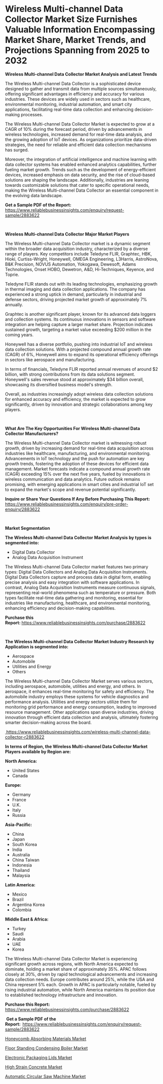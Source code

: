 <p><h1>Wireless Multi-channel Data Collector Market Size Furnishes Valuable Information Encompassing Market Share, Market Trends, and Projections Spanning from 2025 to 2032</h1></p><p><strong>Wireless Multi-channel Data Collector Market Analysis and Latest Trends</strong></p>
<p><p>The Wireless Multi-channel Data Collector is a sophisticated device designed to gather and transmit data from multiple sources simultaneously, offering significant advantages in efficiency and accuracy for various industries. These devices are widely used in sectors such as healthcare, environmental monitoring, industrial automation, and smart city applications, facilitating real-time data collection and enhancing decision-making processes.</p><p>The Wireless Multi-channel Data Collector Market is expected to grow at a CAGR of 10% during the forecast period, driven by advancements in wireless technologies, increased demand for real-time data analysis, and the growing adoption of IoT devices. As organizations prioritize data-driven strategies, the need for reliable and efficient data collection mechanisms has surged. </p><p>Moreover, the integration of artificial intelligence and machine learning with data collector systems has enabled enhanced analytics capabilities, further fueling market growth. Trends such as the development of energy-efficient devices, increased emphasis on data security, and the rise of cloud-based solutions are shaping the landscape. Additionally, industries are leaning towards customizable solutions that cater to specific operational needs, making the Wireless Multi-channel Data Collector an essential component in the evolving data landscape.</p></p>
<p><strong>Get a Sample PDF of the Report:&nbsp;</strong> <a href="https://www.reliablebusinessinsights.com/enquiry/request-sample/2883622?utm_campaign=60&utm_medium=2&utm_source=Github&utm_content=ia&utm_term=13032025&utm_id=wireless-multi-channel-data-collector">https://www.reliablebusinessinsights.com/enquiry/request-sample/2883622</a></p>
<p>&nbsp;</p>
<p><strong>Wireless Multi-channel Data Collector Major Market Players</strong></p>
<p><p>The Wireless Multi-channel Data Collector market is a dynamic segment within the broader data acquisition industry, characterized by a diverse range of players. Key competitors include Teledyne FLIR, Graphtec, HBK, Hioki, Curtiss-Wright, Honeywell, OMEGA Engineering, L3Harris, AstroNova, B&K Precision, NOVUS Automation, Yokogawa, Dewesoft, Adams Technologies, Onset HOBO, Dewetron, A&D, Hi-Techniques, Keyence, and Toprie.</p><p>Teledyne FLIR stands out with its leading technologies, emphasizing growth in thermal imaging and data collection applications. The company has experienced a strong uptick in demand, particularly in industrial and defense sectors, driving projected market growth of approximately 7% annually.</p><p>Graphtec is another significant player, known for its advanced data loggers and collection systems. Its continuous innovations in sensors and software integration are helping capture a larger market share. Projection indicates sustained growth, targeting a market value exceeding $200 million in the coming years.</p><p>Honeywell has a diverse portfolio, pushing into industrial IoT and wireless data collection solutions. With a projected compound annual growth rate (CAGR) of 6%, Honeywell aims to expand its operational efficiency offerings in sectors like aerospace and manufacturing.</p><p>In terms of financials, Teledyne FLIR reported annual revenues of around $2 billion, with strong contributions from its data solutions segment. Honeywell's sales revenue stood at approximately $34 billion overall, showcasing its diversified business model's strength.</p><p>Overall, as industries increasingly adopt wireless data collection solutions for enhanced accuracy and efficiency, the market is expected to grow significantly, driven by innovation and strategic collaborations among key players.</p></p>
<p>&nbsp;</p>
<p><strong>What Are The Key Opportunities For Wireless Multi-channel Data Collector Manufacturers?</strong></p>
<p><p>The Wireless Multi-channel Data Collector market is witnessing robust growth, driven by increasing demand for real-time data acquisition across industries like healthcare, manufacturing, and environmental monitoring. Advancements in IoT technology and the push for automation are key growth trends, fostering the adoption of these devices for efficient data management. Market forecasts indicate a compound annual growth rate (CAGR) exceeding 15% over the next five years, fueled by innovations in wireless communication and data analytics. Future outlook remains promising, with emerging applications in smart cities and industrial IoT set to expand the market's scope and revenue potential significantly.</p></p>
<p><strong>Inquire or Share Your Questions If Any Before Purchasing This Report:</strong> <a href="https://www.reliablebusinessinsights.com/enquiry/pre-order-enquiry/2883622?utm_campaign=60&utm_medium=2&utm_source=Github&utm_content=ia&utm_term=13032025&utm_id=wireless-multi-channel-data-collector">https://www.reliablebusinessinsights.com/enquiry/pre-order-enquiry/2883622</a></p>
<p>&nbsp;</p>
<p><strong>Market Segmentation</strong></p>
<p><strong>The Wireless Multi-channel Data Collector Market Analysis by types is segmented into:</strong></p>
<p><ul><li>Digital Data Collector</li><li>Analog Data Acquisition Instrument</li></ul></p>
<p><p>The Wireless Multi-channel Data Collector market features two primary types: Digital Data Collectors and Analog Data Acquisition Instruments. Digital Data Collectors capture and process data in digital form, enabling precise analysis and easy integration with software applications. In contrast, Analog Data Acquisition Instruments measure continuous signals, representing real-world phenomena such as temperature or pressure. Both types facilitate real-time data gathering and monitoring, essential for industries like manufacturing, healthcare, and environmental monitoring, enhancing efficiency and decision-making capabilities.</p></p>
<p><strong>Purchase this Report:&nbsp;</strong><a href="https://www.reliablebusinessinsights.com/purchase/2883622?utm_campaign=60&utm_medium=2&utm_source=Github&utm_content=ia&utm_term=13032025&utm_id=wireless-multi-channel-data-collector">https://www.reliablebusinessinsights.com/purchase/2883622</a></p>
<p>&nbsp;</p>
<p><strong>The Wireless Multi-channel Data Collector Market Industry Research by Application is segmented into:</strong></p>
<p><ul><li>Aerospace</li><li>Automobile</li><li>Utilities and Energy</li><li>Others</li></ul></p>
<p><p>The Wireless Multi-channel Data Collector Market serves various sectors, including aerospace, automobile, utilities and energy, and others. In aerospace, it enhances real-time monitoring for safety and efficiency. The automobile industry employs these systems for vehicle diagnostics and performance analysis. Utilities and energy sectors utilize them for monitoring grid performance and energy consumption, leading to improved resource management. Other applications span diverse industries, driving innovation through efficient data collection and analysis, ultimately fostering smarter decision-making across the board.</p></p>
<p><a href="https://www.reliablebusinessinsights.com/wireless-multi-channel-data-collector-r2883622?utm_campaign=60&utm_medium=2&utm_source=Github&utm_content=ia&utm_term=13032025&utm_id=wireless-multi-channel-data-collector">&nbsp;https://www.reliablebusinessinsights.com/wireless-multi-channel-data-collector-r2883622</a></p>
<p><strong>In terms of Region, the Wireless Multi-channel Data Collector Market Players available by Region are:</strong></p>
<p>
    <p> <strong> North America: </strong>
        <ul>
            <li>United States</li>
            <li>Canada</li>
        </ul>
        </p> 
    <p> <strong> Europe: </strong>
        <ul>
            <li>Germany</li>
            <li>France</li>
            <li>U.K.</li>
            <li>Italy</li>
            <li>Russia</li>
        </ul>
        </p> 
    <p> <strong> Asia-Pacific: </strong>
        <ul>
            <li>China</li>
            <li>Japan</li>
            <li>South Korea</li>
            <li>India</li>
            <li>Australia</li>
            <li>China Taiwan</li>
            <li>Indonesia</li>
            <li>Thailand</li>
            <li>Malaysia</li>
        </ul>
        </p> 
    <p> <strong> Latin America: </strong>
        <ul>
            <li>Mexico</li>
            <li>Brazil</li>
            <li>Argentina Korea</li>
            <li>Colombia</li>
        </ul>
        </p> 
    <p> <strong> Middle East & Africa: </strong>
        <ul>
            <li>Turkey</li>
            <li>Saudi</li>
            <li>Arabia</li>
            <li>UAE</li>
            <li>Korea</li>
        </ul>
    </p>
    </p>
<p><p>The Wireless Multi-channel Data Collector Market is experiencing significant growth across regions, with North America expected to dominate, holding a market share of approximately 35%. APAC follows closely at 30%, driven by rapid technological advancements and increasing data collection needs. Europe contributes around 25%, while the USA and China represent 5% each. Growth in APAC is particularly notable, fueled by rising industrial automation, while North America maintains its position due to established technology infrastructure and innovation.</p></p>
<p><strong>Purchase this Report: </strong><a href="https://www.reliablebusinessinsights.com/purchase/2883622?utm_campaign=60&utm_medium=2&utm_source=Github&utm_content=ia&utm_term=13032025&utm_id=wireless-multi-channel-data-collector">https://www.reliablebusinessinsights.com/purchase/2883622</a></p>
<p>&nbsp;<strong>Get a Sample PDF of the Report:&nbsp;&nbsp;</strong><a href="https://www.reliablebusinessinsights.com/enquiry/request-sample/2883622?utm_campaign=60&utm_medium=2&utm_source=Github&utm_content=ia&utm_term=13032025&utm_id=wireless-multi-channel-data-collector">https://www.reliablebusinessinsights.com/enquiry/request-sample/2883622</a></p>
<p><strong></strong></p>
<p><p><a href="https://github.com/direepittr/Market-Research-Report-List-1/blob/main/honeycomb-absorbing-materials-market.md?utm_campaign=60&utm_medium=2&utm_source=Github&utm_content=ia&utm_term=13032025&utm_id=wireless-multi-channel-data-collector">Honeycomb Absorbing Materials Market</a></p><p><a href="https://github.com/lenjakam/Market-Research-Report-List-1/blob/main/floor-standing-condensing-boiler-market.md?utm_campaign=60&utm_medium=2&utm_source=Github&utm_content=ia&utm_term=13032025&utm_id=wireless-multi-channel-data-collector">Floor Standing Condensing Boiler Market</a></p><p><a href="https://github.com/quiraytaibat/Market-Research-Report-List-1/blob/main/electronic-packaging-lids-market.md?utm_campaign=60&utm_medium=2&utm_source=Github&utm_content=ia&utm_term=13032025&utm_id=wireless-multi-channel-data-collector">Electronic Packaging Lids Market</a></p><p><a href="https://github.com/houltngake/Market-Research-Report-List-1/blob/main/high-strain-concrete-market.md?utm_campaign=60&utm_medium=2&utm_source=Github&utm_content=ia&utm_term=13032025&utm_id=wireless-multi-channel-data-collector">High Strain Concrete Market</a></p><p><a href="https://github.com/pllahoithana9/Market-Research-Report-List-1/blob/main/automatic-circular-saw-machine-market.md?utm_campaign=60&utm_medium=2&utm_source=Github&utm_content=ia&utm_term=13032025&utm_id=wireless-multi-channel-data-collector">Automatic Circular Saw Machine Market</a></p></p>
